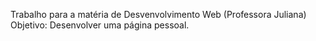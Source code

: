 Trabalho para a matéria de Desvenvolvimento Web (Professora Juliana)
Objetivo: Desenvolver uma página pessoal.

